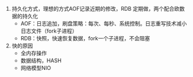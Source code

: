 1. 持久化方式，理想的方式AOF记录近期的修改，RDB 定期做，两个配合欧数据的持久化
   * AOF：日志追加，刷盘策略：每次、每秒、系统控制。日志重写技术减小日志文件（fork子进程）
   * RDB：快照，快速恢复数据，fork一个子进程，不会阻塞
2. 快的原因
   * 全内存操作
   * 数据结构，HASH
   * 网络模型NIO 